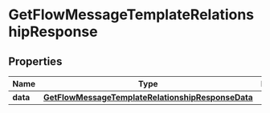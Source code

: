 # GetFlowMessageTemplateRelationshipResponse

## Properties
Name | Type | Description | Notes
------------ | ------------- | ------------- | -------------
**data** | [**GetFlowMessageTemplateRelationshipResponseData**](GetFlowMessageTemplateRelationshipResponseData.md) |  | 
